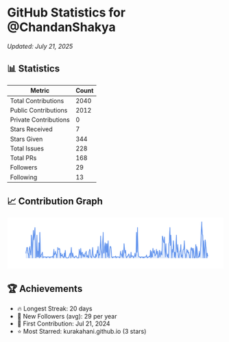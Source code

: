 # GitHub Statistics for @ChandanShakya
*Updated: July 21, 2025*

## 📊 Statistics
| Metric | Count |
|--------|--------|
| Total Contributions | 2040 |
| Public Contributions | 2012 |
| Private Contributions | 0 |
| Stars Received | 7 |
| Stars Given | 344 |
| Total Issues | 228 |
| Total PRs | 168 |
| Followers | 29 |
| Following | 13 |

## 📈 Contribution Graph

![Contribution Graph](./contribution_graph.png)

## 🏆 Achievements

- 🔥 Longest Streak: 20 days
- 👥 New Followers (avg): 29 per year
- 📅 First Contribution: Jul 21, 2024
- ⭐ Most Starred: kurakahani.github.io (3 stars)

